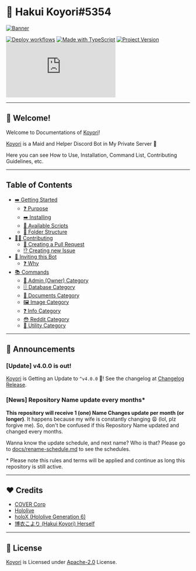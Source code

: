 # 🧪 Hakui Koyori#5354

[![Banner](https://cdn.upload.systems/uploads/VNEql7wF.jpg)](https://github.com/gifaldyazkaa/koyori-dscbot)

[![Deploy workflows](https://img.shields.io/github/workflow/status/gifaldyazkaa/koyori-dscbot/%5BHeroku%5D%20Deploy?label=Deploy&logo=github%20actions&style=for-the-badge)](https://github.com/gifaldyazkaa/koyori-dscbot/blob/master/.github/workflows/Deploy.yml) [![Made with TypeScript](https://img.shields.io/github/languages/top/gifaldyazkaa/koyori-dscbot?logo=typescript&style=for-the-badge)](https://github.com/gifaldyazkaa/koyori-dscbot/search?l=typescript) [![Project Version](https://img.shields.io/github/package-json/v/gifaldyazkaa/koyori-dscbot?logo=node.js&style=for-the-badge)](https://github.com/gifaldyazkaa/koyori-dscbot/blob/master/package.json) [![Discord.js Version](https://img.shields.io/github/package-json/dependency-version/gifaldyazkaa/koyori-dscbot/discord.js?logo=discord&style=for-the-badge)](https://github.com/gifaldyazkaa/koyori-dscbot/blob/d8479791910ea956ae1fd6fb6a65c4e2f40cf43c/package.json#L22)

---

## 👋 Welcome!

Welcome to Documentations of [Koyori](https://github.com/gifaldyazkaa/koyori-dscbot)!

[Koyori](https://github.com/gifaldyazkaa/koyori-dscbot) is a Maid and Helper Discord Bot in My Private Server 💖

Here you can see How to Use, Installation, Command List, Contributing Guidelines, etc.

---

## Table of Contents

- [➡️ Getting Started](./p/getting-started.md)
  - [❓ Purpose](./p/getting-started.md#-purpose)
  - [➡️ Installing](./p/getting-started.md#-installing)
  - [📃 Available Scripts](./p/getting-started.md#-available-scripts)
  - [📂 Folder Structure](./p/getting-started.md#-folder-structure)
- [👨‍💻 Contributing](./p/contributing-guidelines.md)
  - [📨 Creating a Pull Request](./p/contributing-guidelines.md#-creating-a-pull-request)
  - [⁉️ Creating new Issue](./p/contributing-guidelines.md#-creating-new-issue)
- [👥 Inviting this Bot](./p/inviting.md)
  - [❓ Why](./p/inviting.md#-why)
- [📚 Commands](./p/commands)
  - [👑 Admin (Owner) Category](./p/commands/admin.md)
  - [🗄️ Database Category](./p/commands/database.md)
  - [🧾 Documents Category](./p/commands/documents.md)
  - [🖼️ Image Category](./p/commands/images.md)
  - [❓ Info Category](./p/commands/info.md)
  - [😳 Reddit Category](./p/commands/reddit.md)
  - [📂 Utility Category](./p/commands/utility.md)

---

## 📢 Announcements

### \[Update] v4.0.0 is out!

[Koyori](https://github.com/gifaldyazkaa/koyori-dscbot) is Getting an Update to `^v4.0.0` 🎉! See the changelog at [Changelog Release](https://github.com/gifaldyazkaa/koyori-dscbot/blob/master/docs/changelog.md).

### \[News] Repository Name update every months\*

**This repository will receive 1 (one) Name Changes update per month (or longer)**. It happens because my wife is constantly changing 😩 (lol, plz forgive me). So, don't be confused if this Repository Name updated and changed every months.

Wanna know the update schedule, and next name? Who is that? Please go to [docs/rename-schedule.md](./docs/rename-schedule.md) to see the schedules.

\* Please note this rules and terms will be applied and continue as long this repository is still active.

---

## ❤️ Credits

- [COVER Corp](https://cover-corp.com/)
- [Hololive](https://www.hololive.tv)
- [holoX (Hololive Generation 6)](https://hololive.hololivepro.com/en/special/3268/)
- [博衣こより (Hakui Koyori) Herself](https://twitter.com/hakuikoyori)

---

## 📃 License

[Koyori](https://github.com/gifaldyazkaa/koyori-dscbot) is Licensed under [Apache-2.0](https://github.com/gifaldyazkaa/koyori-dscbot/blob/master/LICENSE) License.
